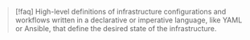 >[!faq] High-level definitions of infrastructure configurations and workflows written in a declarative or imperative language, like YAML or Ansible, that define the desired state of the infrastructure.

